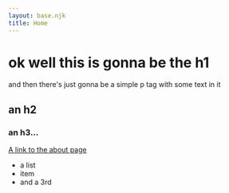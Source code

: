 ```yaml
---
layout: base.njk
title: Home
---
```


# ok well this is gonna be the h1

and then there's just gonna be a simple p tag with some text in it

## an h2

### an h3...

[A link to the about page](/about)

- a list
- item
- and a 3rd

<!-- These images should be optimized first -->
<!-- ![first iamge](/img/img1.jpg)
![2nd iamge](/img/img2.jpg)
![3rd iamge](/img/img3.jpg) -->
